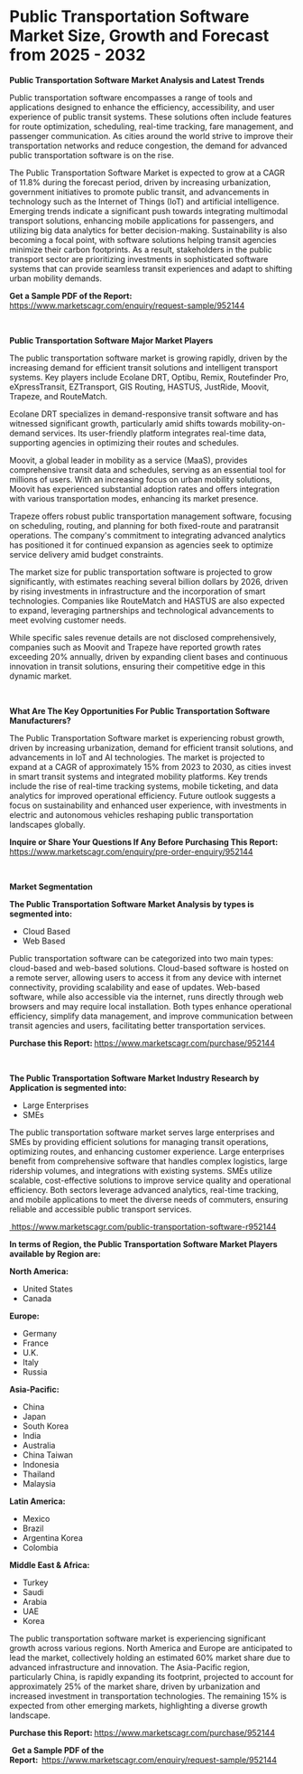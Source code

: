 <p><h1>Public Transportation Software Market Size, Growth and Forecast from 2025 - 2032</h1></p><p><strong>Public Transportation Software Market Analysis and Latest Trends</strong></p>
<p><p>Public transportation software encompasses a range of tools and applications designed to enhance the efficiency, accessibility, and user experience of public transit systems. These solutions often include features for route optimization, scheduling, real-time tracking, fare management, and passenger communication. As cities around the world strive to improve their transportation networks and reduce congestion, the demand for advanced public transportation software is on the rise.</p><p>The Public Transportation Software Market is expected to grow at a CAGR of 11.8% during the forecast period, driven by increasing urbanization, government initiatives to promote public transit, and advancements in technology such as the Internet of Things (IoT) and artificial intelligence. Emerging trends indicate a significant push towards integrating multimodal transport solutions, enhancing mobile applications for passengers, and utilizing big data analytics for better decision-making. Sustainability is also becoming a focal point, with software solutions helping transit agencies minimize their carbon footprints. As a result, stakeholders in the public transport sector are prioritizing investments in sophisticated software systems that can provide seamless transit experiences and adapt to shifting urban mobility demands.</p></p>
<p><strong>Get a Sample PDF of the Report:&nbsp;</strong> <a href="https://www.marketscagr.com/enquiry/request-sample/952144?utm_campaign=2033&utm_medium=2&utm_source=Github&utm_content=ia&utm_term=17042025&utm_id=public-transportation-software">https://www.marketscagr.com/enquiry/request-sample/952144</a></p>
<p>&nbsp;</p>
<p><strong>Public Transportation Software Major Market Players</strong></p>
<p><p>The public transportation software market is growing rapidly, driven by the increasing demand for efficient transit solutions and intelligent transport systems. Key players include Ecolane DRT, Optibu, Remix, Routefinder Pro, eXpressTransit, EZTransport, GIS Routing, HASTUS, JustRide, Moovit, Trapeze, and RouteMatch.</p><p>Ecolane DRT specializes in demand-responsive transit software and has witnessed significant growth, particularly amid shifts towards mobility-on-demand services. Its user-friendly platform integrates real-time data, supporting agencies in optimizing their routes and schedules.</p><p>Moovit, a global leader in mobility as a service (MaaS), provides comprehensive transit data and schedules, serving as an essential tool for millions of users. With an increasing focus on urban mobility solutions, Moovit has experienced substantial adoption rates and offers integration with various transportation modes, enhancing its market presence.</p><p>Trapeze offers robust public transportation management software, focusing on scheduling, routing, and planning for both fixed-route and paratransit operations. The company's commitment to integrating advanced analytics has positioned it for continued expansion as agencies seek to optimize service delivery amid budget constraints.</p><p>The market size for public transportation software is projected to grow significantly, with estimates reaching several billion dollars by 2026, driven by rising investments in infrastructure and the incorporation of smart technologies. Companies like RouteMatch and HASTUS are also expected to expand, leveraging partnerships and technological advancements to meet evolving customer needs.</p><p>While specific sales revenue details are not disclosed comprehensively, companies such as Moovit and Trapeze have reported growth rates exceeding 20% annually, driven by expanding client bases and continuous innovation in transit solutions, ensuring their competitive edge in this dynamic market.</p></p>
<p>&nbsp;</p>
<p><strong>What Are The Key Opportunities For Public Transportation Software Manufacturers?</strong></p>
<p><p>The Public Transportation Software market is experiencing robust growth, driven by increasing urbanization, demand for efficient transit solutions, and advancements in IoT and AI technologies. The market is projected to expand at a CAGR of approximately 15% from 2023 to 2030, as cities invest in smart transit systems and integrated mobility platforms. Key trends include the rise of real-time tracking systems, mobile ticketing, and data analytics for improved operational efficiency. Future outlook suggests a focus on sustainability and enhanced user experience, with investments in electric and autonomous vehicles reshaping public transportation landscapes globally.</p></p>
<p><strong>Inquire or Share Your Questions If Any Before Purchasing This Report:</strong> <a href="https://www.marketscagr.com/enquiry/pre-order-enquiry/952144?utm_campaign=2033&utm_medium=2&utm_source=Github&utm_content=ia&utm_term=17042025&utm_id=public-transportation-software">https://www.marketscagr.com/enquiry/pre-order-enquiry/952144</a></p>
<p>&nbsp;</p>
<p><strong>Market Segmentation</strong></p>
<p><strong>The Public Transportation Software Market Analysis by types is segmented into:</strong></p>
<p><ul><li>Cloud Based</li><li>Web Based</li></ul></p>
<p><p>Public transportation software can be categorized into two main types: cloud-based and web-based solutions. Cloud-based software is hosted on a remote server, allowing users to access it from any device with internet connectivity, providing scalability and ease of updates. Web-based software, while also accessible via the internet, runs directly through web browsers and may require local installation. Both types enhance operational efficiency, simplify data management, and improve communication between transit agencies and users, facilitating better transportation services.</p></p>
<p><strong>Purchase this Report:&nbsp;</strong><a href="https://www.marketscagr.com/purchase/952144?utm_campaign=2033&utm_medium=2&utm_source=Github&utm_content=ia&utm_term=17042025&utm_id=public-transportation-software">https://www.marketscagr.com/purchase/952144</a></p>
<p>&nbsp;</p>
<p><strong>The Public Transportation Software Market Industry Research by Application is segmented into:</strong></p>
<p><ul><li>Large Enterprises</li><li>SMEs</li></ul></p>
<p><p>The public transportation software market serves large enterprises and SMEs by providing efficient solutions for managing transit operations, optimizing routes, and enhancing customer experience. Large enterprises benefit from comprehensive software that handles complex logistics, large ridership volumes, and integrations with existing systems. SMEs utilize scalable, cost-effective solutions to improve service quality and operational efficiency. Both sectors leverage advanced analytics, real-time tracking, and mobile applications to meet the diverse needs of commuters, ensuring reliable and accessible public transport services.</p></p>
<p><a href="https://www.marketscagr.com/public-transportation-software-r952144?utm_campaign=2033&utm_medium=2&utm_source=Github&utm_content=ia&utm_term=17042025&utm_id=public-transportation-software">&nbsp;https://www.marketscagr.com/public-transportation-software-r952144</a></p>
<p><strong>In terms of Region, the Public Transportation Software Market Players available by Region are:</strong></p>
<p>
    <p> <strong> North America: </strong>
        <ul>
            <li>United States</li>
            <li>Canada</li>
        </ul>
        </p> 
    <p> <strong> Europe: </strong>
        <ul>
            <li>Germany</li>
            <li>France</li>
            <li>U.K.</li>
            <li>Italy</li>
            <li>Russia</li>
        </ul>
        </p> 
    <p> <strong> Asia-Pacific: </strong>
        <ul>
            <li>China</li>
            <li>Japan</li>
            <li>South Korea</li>
            <li>India</li>
            <li>Australia</li>
            <li>China Taiwan</li>
            <li>Indonesia</li>
            <li>Thailand</li>
            <li>Malaysia</li>
        </ul>
        </p> 
    <p> <strong> Latin America: </strong>
        <ul>
            <li>Mexico</li>
            <li>Brazil</li>
            <li>Argentina Korea</li>
            <li>Colombia</li>
        </ul>
        </p> 
    <p> <strong> Middle East & Africa: </strong>
        <ul>
            <li>Turkey</li>
            <li>Saudi</li>
            <li>Arabia</li>
            <li>UAE</li>
            <li>Korea</li>
        </ul>
    </p>
    </p>
<p><p>The public transportation software market is experiencing significant growth across various regions. North America and Europe are anticipated to lead the market, collectively holding an estimated 60% market share due to advanced infrastructure and innovation. The Asia-Pacific region, particularly China, is rapidly expanding its footprint, projected to account for approximately 25% of the market share, driven by urbanization and increased investment in transportation technologies. The remaining 15% is expected from other emerging markets, highlighting a diverse growth landscape.</p></p>
<p><strong>Purchase this Report: </strong><a href="https://www.marketscagr.com/purchase/952144?utm_campaign=2033&utm_medium=2&utm_source=Github&utm_content=ia&utm_term=17042025&utm_id=public-transportation-software">https://www.marketscagr.com/purchase/952144</a></p>
<p>&nbsp;<strong>Get a Sample PDF of the Report:&nbsp;&nbsp;</strong><a href="https://www.marketscagr.com/enquiry/request-sample/952144?utm_campaign=2033&utm_medium=2&utm_source=Github&utm_content=ia&utm_term=17042025&utm_id=public-transportation-software">https://www.marketscagr.com/enquiry/request-sample/952144</a></p>
<p><strong></strong></p>
<p><p></p><p></p><p></p></p>